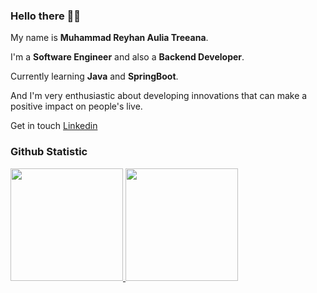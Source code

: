 ### Hello there 🤘🏻

My name is **Muhammad Reyhan Aulia Treeana**.<br>

I'm a **Software Engineer** and also a **Backend Developer**.<br>

Currently learning **Java** and **SpringBoot**.

And I'm very enthusiastic about developing innovations that can make a positive impact on people's live.<br>

Get in touch [Linkedin](https://www.linkedin.com/in/reyhan-aulia-treeana-24063a25b/)

### Github Statistic
<p align="left">
<a href="https://github.com/eanaul">
  <img height="180em" src="https://github-readme-stats-eight-theta.vercel.app/api?username=eanaul&show_icons=true&theme=algolia&include_all_commits=true&count_private=true"/>
  <img height="180em" src="https://github-readme-stats-eight-theta.vercel.app/api/top-langs/?username=eanaul&layout=compact&langs_count=8&theme=algolia"/>
</a>
</p>

<!--
**eanaul/eanaul** is a ✨ _special_ ✨ repository because its `README.md` (this file) appears on your GitHub profile.

Here are some ideas to get you started:

- 🔭 I’m currently working on ...
- 🌱 I’m currently learning ...
- 👯 I’m looking to collaborate on ...
- 🤔 I’m looking for help with ...
- 💬 Ask me about ...
- 📫 How to reach me: ...
- 😄 Pronouns: ...
- ⚡ Fun fact: ...
-->
